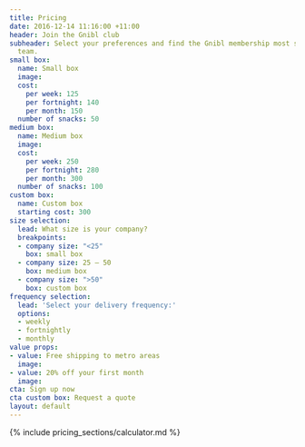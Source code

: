 ```yaml
---
title: Pricing
date: 2016-12-14 11:16:00 +11:00
header: Join the Gnibl club
subheader: Select your preferences and find the Gnibl membership most suited to your
  team.
small box:
  name: Small box
  image:
  cost:
    per week: 125
    per fortnight: 140
    per month: 150
  number of snacks: 50
medium box:
  name: Medium box
  image:
  cost:
    per week: 250
    per fortnight: 280
    per month: 300
  number of snacks: 100
custom box:
  name: Custom box
  starting cost: 300
size selection:
  lead: What size is your company?
  breakpoints:
  - company size: "<25"
    box: small box
  - company size: 25 – 50
    box: medium box
  - company size: ">50"
    box: custom box
frequency selection:
  lead: 'Select your delivery frequency:'
  options:
  - weekly
  - fortnightly
  - monthly
value props:
- value: Free shipping to metro areas
  image:
- value: 20% off your first month
  image:
cta: Sign up now
cta custom box: Request a quote
layout: default
---
```


<main class="pricing dotted-bg">
<div class="table hidden-xs"></div>
{% include pricing_sections/calculator.md %}
</main>
